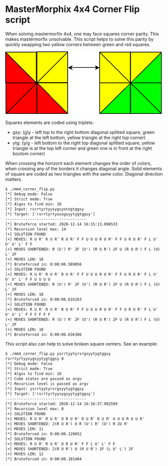 # MasterMorphix 4x4 Corner Flip script

When solving mastermorfix 4x4, one may face squares corner parity. This makes mastermorfix unsolvable.
This script helps to solve this parity by quickly swapping two yellow corners between green and red squares.

![squares](squares.png)

Squares elements are coded using triplets:
- gsy: (g\y - left top to the right bottom diagonal splitted square, green triangle at the left bottom, yellow triangle at the right top corner)
- ytg: (y/g - left bottom to the right top diagonal splitted square, yellow triangle is at the top left corner and green one is in front at the right bootom corner)

When crossing the horizont each element changes the order of colors, when crossing any of the borders it changes diagonal angle.
Solid elements of square are coded as two triangles with the same color. Diagonal direction matters.

    $ ./mm4_corner_flip.py
    [*] Debug mode: False
    [*] Strict mode: True
    [*] Algos to find min: 10
    [*] Input: rsrrtyrtyysygsyotogtggsy
    [*] Target: ['rsrrtyrtyosogsyytygtggsy']
    ------------------------------------
    [*] Bruteforce started: 2020-12-14 16:15:13.096533
    [*] Recursion level max: 14
    [+] SOLUTION FOUND
    [+] MOVES: R U R' R U R' R U R' F F U U U R U R' F F U R U R' F L U' U' U' L' F F
    [+] MOVES SHORTENED: R (U') R' 2F (U') (R U R') 2F U (R U R') F L (U) L' 2F
    [+] MOVES LEN: 18
    [*] Bruteforced in: 0:00:06.589056
    [+] SOLUTION FOUND
    [+] MOVES: R U R' R U R' R U R' F F U U U R U R' F F U R U R' F L U' U' U' L' F F U U U U
    [+] MOVES SHORTENED: R (U') R' 2F (U') (R U R') 2F U (R U R') F L (U) L' 2F 
    [+] MOVES LEN: 18
    [*] Bruteforced in: 0:00:06.616163
    [+] SOLUTION FOUND
    [+] MOVES: R U R' R U R' R U R' F F U U U R U R' F F U R U R' F L U' U' U' L' F F F F F F
    [+] MOVES SHORTENED: R (U') R' 2F (U') (R U R') 2F U (R U R') F L (U) L' 2F
    [+] MOVES LEN: 18
    [*] Bruteforced in: 0:00:06.636386

This script also can help to solve broken square centers. See an example:

    $ ./mm4_corner_flip.py ysrrtyytyrsrgsyytygtggsy rsrrtyrtyysygsyytygtggsy 8
    [*] Debug mode: False
    [*] Strict mode: True
    [*] Algos to find min: 10
    [*] Cube states are passed as argv
    [*] Recursion level is passed as argv
    [*] Input: ysrrtyytyrsrgsyytygtggsy
    [*] Target: ['rsrrtyrtyysygsyytygtggsy']
    ------------------------------------
    [*] Bruteforce started: 2020-12-14 16:16:37.982599
    [*] Recursion level max: 8
    [+] SOLUTION FOUND
    [+] MOVES: R U R' R U R' U R U R' R U R' R U R' U U U R U U R'
    [+] MOVES SHORTENED: 2(R U R') U R (U') R' (U') R 2U R'
    [+] MOVES LEN: 11
    [*] Bruteforced in: 0:00:00.128652
    [+] SOLUTION FOUND
    [+] MOVES: R U R' R U R' U R U R' F F L U' L' F F
    [+] MOVES SHORTENED: 2(R U R') U (R U R') 2F (L U' L') 2F
    [+] MOVES LEN: 12
    [*] Bruteforced in: 0:00:00.181484

